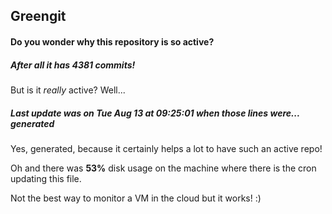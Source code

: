 ## Greengit

#### Do you wonder why this repository is so active?

##### After all it has 4381 commits!

But is it *really* active? Well...

##### Last update was on Tue Aug 13 at 09:25:01 when those lines were... generated

Yes, generated, because it certainly helps a lot to have such an active repo!

Oh and there was **53%** disk usage on the machine
where there is the cron updating this file.

Not the best way to monitor a VM in the cloud but it works! :)
